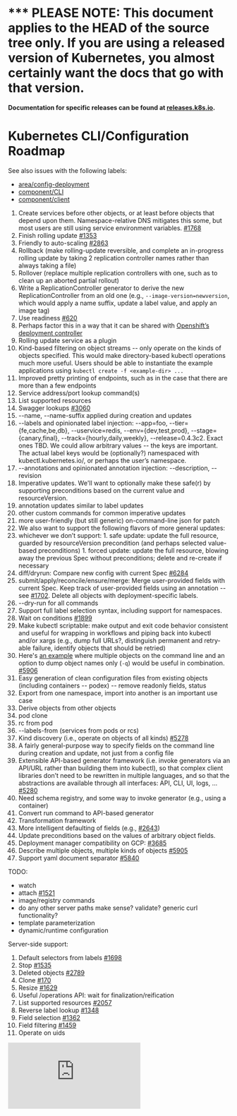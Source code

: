 <!-- BEGIN MUNGE: UNVERSIONED_WARNING -->

<!-- BEGIN STRIP_FOR_RELEASE -->

<h1>*** PLEASE NOTE: This document applies to the HEAD of the source
tree only. If you are using a released version of Kubernetes, you almost
certainly want the docs that go with that version.</h1>

<strong>Documentation for specific releases can be found at
[releases.k8s.io](http://releases.k8s.io).</strong>

<!-- END STRIP_FOR_RELEASE -->

<!-- END MUNGE: UNVERSIONED_WARNING -->
# Kubernetes CLI/Configuration Roadmap

See also issues with the following labels:
* [area/config-deployment](https://github.com/GoogleCloudPlatform/kubernetes/labels/area%2Fconfig-deployment)
* [component/CLI](https://github.com/GoogleCloudPlatform/kubernetes/labels/component%2FCLI)
* [component/client](https://github.com/GoogleCloudPlatform/kubernetes/labels/component%2Fclient)

1. Create services before other objects, or at least before objects that depend upon them. Namespace-relative DNS mitigates this some, but most users are still using service environment variables. [#1768](https://github.com/GoogleCloudPlatform/kubernetes/issues/1768)
1. Finish rolling update [#1353](https://github.com/GoogleCloudPlatform/kubernetes/issues/1353)
  1. Friendly to auto-scaling [#2863](https://github.com/GoogleCloudPlatform/kubernetes/pull/2863#issuecomment-69701562)
  1. Rollback (make rolling-update reversible, and complete an in-progress rolling update by taking 2 replication controller names rather than always taking a file)
  1. Rollover (replace multiple replication controllers with one, such as to clean up an aborted partial rollout)
  1. Write a ReplicationController generator to derive the new ReplicationController from an old one (e.g., `--image-version=newversion`, which would apply a name suffix, update a label value, and apply an image tag)
  1. Use readiness [#620](https://github.com/GoogleCloudPlatform/kubernetes/issues/620)
  1. Perhaps factor this in a way that it can be shared with [Openshift’s deployment controller](https://github.com/GoogleCloudPlatform/kubernetes/issues/1743) 
  1. Rolling update service as a plugin
1. Kind-based filtering on object streams -- only operate on the kinds of objects specified. This would make directory-based kubectl operations much more useful. Users should be able to instantiate the example applications using `kubectl create -f <example-dir> ...`
1. Improved pretty printing of endpoints, such as in the case that there are more than a few endpoints
1. Service address/port lookup command(s)
1. List supported resources
1. Swagger lookups [#3060](https://github.com/GoogleCloudPlatform/kubernetes/issues/3060)
1. --name, --name-suffix applied during creation and updates
1. --labels and opinionated label injection: --app=foo, --tier={fe,cache,be,db}, --uservice=redis, --env={dev,test,prod}, --stage={canary,final}, --track={hourly,daily,weekly}, --release=0.4.3c2. Exact ones TBD. We could allow arbitrary values -- the keys are important. The actual label keys would be (optionally?) namespaced with kubectl.kubernetes.io/, or perhaps the user’s namespace.
1. --annotations and opinionated annotation injection: --description, --revision
1. Imperative updates. We'll want to optionally make these safe(r) by supporting preconditions based on the current value and resourceVersion.
  1. annotation updates similar to label updates
  1. other custom commands for common imperative updates
  1. more user-friendly (but still generic) on-command-line json for patch
1. We also want to support the following flavors of more general updates:
  1. whichever we don’t support:
    1. safe update: update the full resource, guarded by resourceVersion precondition (and perhaps selected value-based preconditions)
    1. forced update: update the full resource, blowing away the previous Spec without preconditions; delete and re-create if necessary
  1. diff/dryrun: Compare new config with current Spec [#6284](https://github.com/GoogleCloudPlatform/kubernetes/issues/6284)
  1. submit/apply/reconcile/ensure/merge: Merge user-provided fields with current Spec. Keep track of user-provided fields using an annotation -- see [#1702](https://github.com/GoogleCloudPlatform/kubernetes/issues/1702). Delete all objects with deployment-specific labels.
1. --dry-run for all commands
1. Support full label selection syntax, including support for namespaces.
1. Wait on conditions [#1899](https://github.com/GoogleCloudPlatform/kubernetes/issues/1899)
1. Make kubectl scriptable: make output and exit code behavior consistent and useful for wrapping in workflows and piping back into kubectl and/or xargs (e.g., dump full URLs?, distinguish permanent and retry-able failure, identify objects that should be retried)
  1. Here's [an example](http://techoverflow.net/blog/2013/10/22/docker-remove-all-images-and-containers/) where multiple objects on the command line and an option to dump object names only (`-q`) would be useful in combination. [#5906](https://github.com/GoogleCloudPlatform/kubernetes/issues/5906)
1. Easy generation of clean configuration files from existing objects (including containers -- podex) -- remove readonly fields, status
  1. Export from one namespace, import into another is an important use case
1. Derive objects from other objects
  1. pod clone
  1. rc from pod
  1. --labels-from (services from pods or rcs)
1. Kind discovery (i.e., operate on objects of all kinds) [#5278](https://github.com/GoogleCloudPlatform/kubernetes/issues/5278)
1. A fairly general-purpose way to specify fields on the command line during creation and update, not just from a config file
1. Extensible API-based generator framework (i.e. invoke generators via an API/URL rather than building them into kubectl), so that complex client libraries don’t need to be rewritten in multiple languages, and so that the abstractions are available through all interfaces: API, CLI, UI, logs, ... [#5280](https://github.com/GoogleCloudPlatform/kubernetes/issues/5280)
  1. Need schema registry, and some way to invoke generator (e.g., using a container)
  1. Convert run command to API-based generator
1. Transformation framework
  1. More intelligent defaulting of fields (e.g., [#2643](https://github.com/GoogleCloudPlatform/kubernetes/issues/2643))
1. Update preconditions based on the values of arbitrary object fields. 
1. Deployment manager compatibility on GCP: [#3685](https://github.com/GoogleCloudPlatform/kubernetes/issues/3685)
1. Describe multiple objects, multiple kinds of objects [#5905](https://github.com/GoogleCloudPlatform/kubernetes/issues/5905)
1. Support yaml document separator [#5840](https://github.com/GoogleCloudPlatform/kubernetes/issues/5840)

TODO: 
* watch
* attach [#1521](https://github.com/GoogleCloudPlatform/kubernetes/issues/1521)
* image/registry commands
* do any other server paths make sense? validate? generic curl functionality?
* template parameterization
* dynamic/runtime configuration

Server-side support:

1. Default selectors from labels [#1698](https://github.com/GoogleCloudPlatform/kubernetes/issues/1698#issuecomment-71048278)
1. Stop [#1535](https://github.com/GoogleCloudPlatform/kubernetes/issues/1535)
1. Deleted objects [#2789](https://github.com/GoogleCloudPlatform/kubernetes/issues/2789)
1. Clone [#170](https://github.com/GoogleCloudPlatform/kubernetes/issues/170)
1. Resize [#1629](https://github.com/GoogleCloudPlatform/kubernetes/issues/1629)
1. Useful /operations API: wait for finalization/reification
1. List supported resources [#2057](https://github.com/GoogleCloudPlatform/kubernetes/issues/2057)
1. Reverse label lookup [#1348](https://github.com/GoogleCloudPlatform/kubernetes/issues/1348)
1. Field selection [#1362](https://github.com/GoogleCloudPlatform/kubernetes/issues/1362)
1. Field filtering [#1459](https://github.com/GoogleCloudPlatform/kubernetes/issues/1459)
1. Operate on uids


<!-- BEGIN MUNGE: GENERATED_ANALYTICS -->
[![Analytics](https://kubernetes-site.appspot.com/UA-36037335-10/GitHub/docs/devel/cli-roadmap.md?pixel)]()
<!-- END MUNGE: GENERATED_ANALYTICS -->
